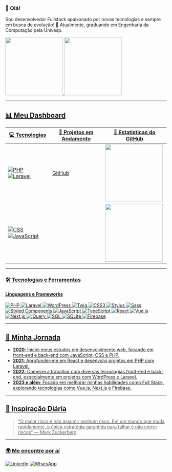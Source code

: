 ### 👋 Olá!
Sou desenvolvedor Fullstack apaixonado por novas tecnologias e sempre em busca de evolução! 🚀 Atualmente, graduando em Engenharia da Computação pela Univesp.

<div>
<a href="https://github.com/samuel-sabinodasilva1303">
<img loading="lazy" height="180em" src="https://github-readme-stats.vercel.app/api/top-langs/?username=samuel-sabinodasilva1303&layout=compact&langs_count=7&theme=dracula"/>
<img loading="lazy" height="180em" src="https://github-readme-stats.vercel.app/api?username=samuel-sabinodasilva1303&show_icons=true&theme=dracula&include_all_commits=true&count_private=true"/>
</div>

---

## 📊 Meu Dashboard

| 💻 Tecnologias    | 🚀 Projetos em Andamento   | 🎯 Estatísticas do GitHub    |
|------------------ |---------------------------|-----------------------------|
| ![PHP](https://img.shields.io/badge/-PHP-777BB4?style=flat&logo=php&logoColor=white) ![Laravel](https://img.shields.io/badge/-Laravel-FF2D20?style=flat&logo=laravel&logoColor=white) | [GitHub](https://github.com/samuel-sabinodasilva1303) | <img height="180em" src="https://github-readme-stats.vercel.app/api?username=samuel-sabinodasilva1303&show_icons=true&theme=dracula&include_all_commits=true&count_private=true"/> |
| ![CSS](https://img.shields.io/badge/-CSS3-1572B6?style=flat&logo=css3&logoColor=white) ![JavaScript](https://img.shields.io/badge/-JavaScript-F7DF1E?style=flat&logo=javascript&logoColor=black) | | <img height="180em" src="https://github-readme-stats.vercel.app/api/top-langs/?username=samuel-sabinodasilva1303&layout=compact&langs_count=7&theme=dracula"/> |

---

### 🛠 Tecnologias e Ferramentas

#### Linguagens e Frameworks
![PHP](https://img.shields.io/badge/-PHP-777BB4?style=flat&logo=php&logoColor=white)
![Laravel](https://img.shields.io/badge/-Laravel-FF2D20?style=flat&logo=laravel&logoColor=white)
![WordPress](https://img.shields.io/badge/-WordPress-21759B?style=flat&logo=wordpress&logoColor=white)
![Twig](https://img.shields.io/badge/-Twig-339933?style=flat&logo=twig&logoColor=white)
![CSS3](https://img.shields.io/badge/-CSS3-1572B6?style=flat&logo=css3&logoColor=white)
![Stylus](https://img.shields.io/badge/-Stylus-333333?style=flat&logo=stylus&logoColor=white)
![Sass](https://img.shields.io/badge/-Sass-CC6699?style=flat&logo=sass&logoColor=white)
![Styled Components](https://img.shields.io/badge/-Styled--Components-db7093?style=flat&logo=styled-components&logoColor=white)
![JavaScript](https://img.shields.io/badge/-JavaScript-F7DF1E?style=flat&logo=javascript&logoColor=black)
![TypeScript](https://img.shields.io/badge/-TypeScript-007ACC?style=flat&logo=typescript&logoColor=white)
![React](https://img.shields.io/badge/-React-61DAFB?style=flat&logo=react&logoColor=black)
![Vue.js](https://img.shields.io/badge/-Vue.js-4FC08D?style=flat&logo=vue.js&logoColor=white)
![Next.js](https://img.shields.io/badge/-Next.js-000000?style=flat&logo=next.js&logoColor=white)
![jQuery](https://img.shields.io/badge/-jQuery-0769AD?style=flat&logo=jquery&logoColor=white)
![SQL](https://img.shields.io/badge/-SQL-003B57?style=flat&logo=sql&logoColor=white)
![SQLite](https://img.shields.io/badge/-SQLite-003B57?style=flat&logo=sqlite&logoColor=white)
![Firebase](https://img.shields.io/badge/-Firebase-FFCA28?style=flat&logo=firebase&logoColor=black)

---

## 🚀 Minha Jornada

- **2020**: Iniciei meus estudos em desenvolvimento web, focando em front-end e back-end com JavaScript, CSS e PHP.
- **2021**: Aprofundei-me em React e desenvolvi projetos em PHP com Laravel.
- **2022**: Comecei a trabalhar com diversas tecnologias front-end e back-end, especialmente em projetos com WordPress e Laravel.
- **2023 e além**: Focado em melhorar minhas habilidades como Full Stack, explorando tecnologias como Vue.js, Next.js e Firebase.

---

## 🎯 Inspiração Diária
> "O maior risco é não assumir nenhum risco. Em um mundo que muda rapidamente, a única estratégia garantida para falhar é não correr riscos" — Mark Zuckerberg

---

### 🌍 Me encontre por aí
[![LinkedIn](https://img.shields.io/badge/-LinkedIn-0077B5?style=flat&logo=linkedin&logoColor=white)](https://www.linkedin.com/in/samuel-sabino/)
[![WhatsApp](https://img.shields.io/badge/WhatsApp-25D366?style=flat&logo=whatsapp&logoColor=white)](https://wa.me/5514981176465)


